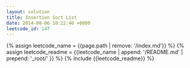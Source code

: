 ```yaml
---
layout: solution
title: Insertion Sort List
date: 2014-08-06 10:22:40 +0800
leetcode_id: 147
---
```

{% assign leetcode_name = {{page.path | remove: '/index.md'}}  %}
{% assign leetcode_readme = {{leetcode_name | append: '/README.md' | prepend: '_root/' }}  %}
{% include {{leetcode_readme}} %}
